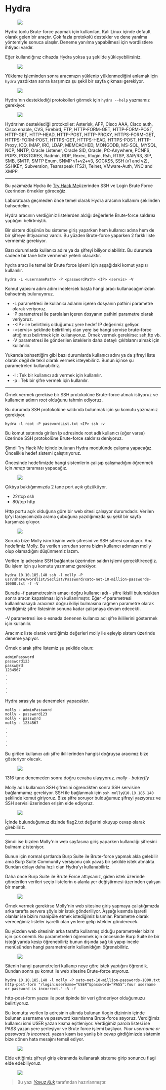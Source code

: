 # Hydra


<figure><img src="../.gitbook/assets//hydra/hydra-logo.svg"></figure>

Hydra toolu Brute-force yapmak için kullanılan, Kali Linux içinde default olarak gelen bir araçtır. Çok fazla protokolü destekler ve dene yanılma yöntemiyle sonuca ulaşılır. Deneme yanılma yapabilmesi için wordlistlere ihtiyacı vardır.

Eğer kullandığınız cihazda Hydra yoksa şu şekilde yükleyebilirsiniz.

<figure><img src="../.gitbook/assets//hydra/install.png"></figure>

Yükleme işleminden sonra aracımızın yüklenip yüklenmediğini anlamak için ```hydra``` yazdıktan sonra karşımıza şu şekil bir sayfa çıkması gerekiyor.

<figure><img src="../.gitbook/assets//hydra/hydraHelp.png"></figure>


Hydra'nın desteklediği protokolleri görmek için ```hydra --help``` yazmamız gerekiyor.

<figure><img src="../.gitbook/assets//hydra/hydraSupport.png"></figure>

Hydra‘nın desteklediği protokoller: Asterisk, AFP, Cisco AAA, Cisco auth, Cisco enable, CVS, Firebird, FTP, HTTP-FORM-GET, HTTP-FORM-POST, HTTP-GET, HTTP-HEAD, HTTP-POST, HTTP-PROXY, HTTPS-FORM-GET, HTTPS-FORM-POST, HTTPS-GET, HTTPS-HEAD, HTTPS-POST, HTTP-Proxy, ICQ, IMAP, IRC, LDAP, MEMCACHED, MONGODB, MS-SQL, MYSQL, NCP, NNTP, Oracle Listener, Oracle SID, Oracle, PC-Anywhere, PCNFS, POP3, POSTGRES, Radmin, RDP, Rexec, Rlogin, Rsh, RTSP, SAP/R3, SIP, SMB, SMTP, SMTP Enum, SNMP v1+v2+v3, SOCKS5, SSH (v1 and v2), SSHKEY, Subversion, Teamspeak (TS2), Telnet, VMware-Auth, VNC and XMPP.

---

Bu yazımızda Hydra ile <a href="https://tryhackme.com/r/room/hydra">Try Hack Me</a>üzerinden SSH ve Login Brute Force üzerinden örnekler göreceğiz.

Laboratuara geçmeden önce temel olarak Hydra aracının kullanım şeklinden bahsedelim.

Hydra aracının verdiğimiz listelerden aldığı değerlerle Brute-force saldırısı yaptığını belirtmiştik.

Bir sistem düşünün bu sisteme giriş yaparken hem kullanıcı adına hem de bir şifreye ihtiyacımız vardır. Bu yüzden Brute-force yaparken 2 farklı liste vermemiz gerekiyor.

Bazı durumlarda kullanıcı adını ya da şifreyi biliyor olabiliriz. Bu durumda sadece bir tane liste vermemiz yeterli olacaktır.

hydra aracı ile temel bir Brute force işlemi için aşşağıdaki komut yapısı kullanılır.
 ```
 hydra -L <usernamePath> -P <passwordPath> <IP> <servis> -V
  ```
Komut yapısını adım adım incelersek başta hangi aracı kullanacağımızdan bahsetmiş bulunuyoruz.

- -L parametresi ile kullanıcı adlarını içeren dosyanın pathini parametre olarak veriyoruz.
- -P parametresi ile parolaları içeren dosyanın pathini parametre olarak veriyoruz.
- -\<IP> ile belirtlmiş olduğumuz yere hedef IP değerimiz geliyor.
- -\<servis> şeklinde belirtilmiş olan yere ise hangi servise brute-force attığımızı belirtmek için kullanıyoruz. Örnek vermek gerekirse: ssh,ftp vb.
- -V parametresi ile gönderilen isteklerin daha detaylı çıkltılarını almak için kullanılır.

Yukarıda bahsettiğim gibi bazı durumlarda kullanıcı adını ya da şifreyi liste olarak değil de tekil olarak vermek isteyebiliriz. Bunun içinse şu parametreleri kullanabiliriz.

- -l : Tek bir kullanıcı adı vermek için kullanılır.
- -p : Tek bir şifre vermek için kullanılır.

---
Örnek vermek gerekise bir SSH protokolüne Brute-force atmak istiyoruz ve kullanıcın adının <i>root</i> olduğunu tahmin ediyoruz.

Bu durumda SSH protokolüne saldırıda bulunmak için şu komutu yazmamız gerekiyor.

```
hydra -l root -P passwordList.txt <IP> ssh -v
```

Bu komut satırında girilen Ip adresinde root adlı kullanıcı (eğer varsa) üzerinde SSH protokolüne Brute-force saldırısı deniyoruz.

Şimdi Try Hack Me içinde bulunan Hydra modulünde çalışma yapacağız. Öncelikle hedef sistemi çalıştırıyoruz.

Öncesinde hedefimizde hangi sistemlerin çalışıp çalışmadığını öğrenmek için <i>nmap</i> taraması yapacağız.

<figure><image src="../.gitbook/assets//hydra/nmapTarama.png"></figure>

Çıktıya baktığımmızda 2 tane port açık gözüküyor.
- 22/tcp ssh
- 80/tcp http

Http portu açık olduğuna göre bir web sitesi çalışıyor durumdadır. Verilen Ip'yi tarayıcımızda arama çubuğuna yazdığımızda şu şekil bir sayfa karşımıza çıkıyor.

<figure><image src="../.gitbook/assets//hydra/hydraWeb.png"></figure>

Soruda bize Molly isim kişinin web şifresini ve SSH  şifresi soruluyor. Ana hedefimiz Molly. Bu verilen sorudan sonra bizim kullanıcı adımızın molly olup olamadığını düşünmemiz lazım.

Verilen Ip adresine SSH bağlantısı üzerinden saldırı işlemi gerçekltireceğiz. Bu işlem için şu komutu yazmamız gerekiyor.

```
hydra 10.10.185.140 ssh -l molly -P usr/share/wordlist/Seclist/Password/xato-net-10-million-passwords-10000.txt -f -V
```
Burada -f parametresinin amacı doğru kullanıcı adı - şifre ikisili bulunduktan sonra aracın kapatılması için kullanılmıştır. Eğer -f parametresi kullanılmasaydı aracımız doğru ikiliyi bulmasına rağmen parametre olarak verdiğimiz şifre listesinin sonuna kadar çalışmaya devam edecekti.

-V parametresi ise o esnada denenen kullanıcı adı şifre ikililerini göstermek için kullanılır.

Aracımız liste olarak verdiğimiz değerleri molly ile eşleyip sistem üzerinde deneme yapıyor.

Örnek olarak şifre listemiz şu şekilde olsun:

```
adminPassword
password123
passw@rd
1234567
.
.
.
.
.
```

Hydra sırasıyla şu denemeleri yapacaktır.

```
molly - adminPassword
molly - password123
molly - passw@rd
molly - 1234567
.
.
.
.
.
```
Bu girilen kullanıcı adı şifre ikililerinden hangisi doğruysa aracımız bize gösteriyor olucak.

<figure><image src="../.gitbook/assets//hydra/hydraSSH.png"></figure>


1316 tane denemeden sonra doğru cevaba ulaşıyoruz. 
<i>molly - butterfly</i>

Molly adlı kullanıcın SSH şifresini öğrendikten sonra SSH servisine bağlanmamız gerekiyor. SSH ile bağlanmak için ```ssh molly@10.10.185.140``` şeklinde komut giriyoruz. Bize şifre soruyor bulduğumuz şifreyi yazıyoruz ve SSH servisi üzerinden erişim elde ediyoruz.

<figure><image src="../.gitbook/assets//hydra/mollySSHAnswer.png"></figure>

İçinde bulunduğumuz dizinde flag2.txt değerini okuyup cevap olarak girebiliriz.


---

Şimdi ise bizden Molly'nin web sayfasına giriş yaparken kullandığı şifresini bulmamız isteniyor.

Bunun için normal şartlarda Burp Suite ile Brute-force yapmak akla gelebilir ama Burp Suite Community versiyonu çok yavaş bir şekilde istek atmakta. Bundan dolayı daha hızlı olan Hydra'yı kullanabiliriz.

Daha önce Burp Suite ile Brute Force attıysanız, giden istek üzerinde gönderilen verileri seçip listelerin o alanla yer değiştirmesi üzerinden çalışan bir mantık.

<figure><image src="../.gitbook/assets//hydra/burpSuite.png"></figure>

Örnek vermek gerekirse Molly'nin web sitesine giriş yapmaya çalıştığımızda arka tarafta servera şöyle bir istek gönderiliyor. Aşşağı kısımda işaretli olanlar ise bizim manipüle etmek istediğimiz kısımlar. Parametre olarak vereceğimiz listeler işaretli olan yerlere gelip istekler gönderecek.

Bu yüzden web sitesinin arka tarafta kullanmış olduğu parametreler bizim için çok önemli. Bu parametreleri öğrenmek için öncesinde Burp Suite ile bir isteği yarıda kesip öğrenebiliriz bunun dışında sağ tık yapıp incele menüsünden hangi parametrelerin kullanıldığını öğrenebiliriz.

<figure><image src="../.gitbook/assets//hydra/parametre.png"></figure>

Sitenin hangi parametreleri kullanıp neye göre istek yaptığını öğrendik. Bundan sonra şu komut ile web sitesine Brute-force atıyoruz.

```
hydra 10.10.185.140 -l molly -P xato-net-10-million-passwords-1000.txt http-post-form "/login:username=^USER^&password=^PASS^:Your username or password is incorrect." -V -f
```
http-post-form yazısı ile post tipinde bir veri gönderiyor olduğumuzu belirtiyoruz.

Bu komutta verilen Ip adresinin altında bulunan /login dizininin içinde bulunan username ve password kısımlarına Brute-force atıyoruz. Verdiğimiz kullanıcı ismi USER yazan kısma eşitleniyor. Verdiğimiz parola listesi ise PASS yazan yere yerleşiyor ve Brute force işlemi başlıyor. <i>
Your username or password is incorrect.</i> yazan kısım ise  yanlış bir cevap girdiğimizde sistemin bize dönen hata mesajını temsil ediyor.

<figure><image src="../.gitbook/assets//hydra/hydraWebAnwer.png"></figure>


Elde ettiğimiz şifreyi giriş ekranında kullanarak sisteme girip sonuncu flagi elde edebiliyoruz.

<figure><image src="../.gitbook/assets//hydra/webFlag.png"></figure>

> Bu yazı [*Yavuz Kuk*](https://www.linkedin.com/in/yavuzkuk/) tarafından hazırlanmıştır.